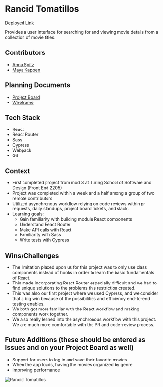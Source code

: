 # Rancid Tomatillos
 
[Deployed Link](https://mayakappen.github.io/rancidtomatillos/)
 
Provides a user interface for searching for and viewing movie details from a collection of movie titles.
 
## Contributors
* [Anna Spitz](https://github.com/aspitz1)
* [Maya Kappen](https://github.com/mayakappen)
 
 
## Planning Documents
* [Project Board](https://github.com/users/mayakappen/projects/4/views/1)
* [Wireframe](https://excalidraw.com/#json=G_f4EIeMLSgnshaDM1FmU,qToM7e4FGMDAfN9qBfZJUw)
 
## Tech Stack
* React
* React Router
* Sass
* Cypress
* Webpack
* Git
 
## Context
* First completed project from mod 3 at Turing School of Software and Design (Front End 2205)
* Project was completed within a week and a half among a group of two remote contributors
* Utilized asynchronous workflow relying on code reviews within pr requests, daily standups, project board tickets, and slack.
* Learning goals:
   * Gain familiarity with building module React components
   * Understand React Router
   * Make API calls with React
   * Familiarity with Sass
   * Write tests with Cypress
 
## Wins/Challenges
* The limitation placed upon us for this project was to only use class components instead of hooks in order to learn the basic fundamentals of React.
* This made incorporating React Router especially difficult and we had to find unique solutions to the problems this restriction created.
* This was also our first project where we used Cypress, and we consider that a big win because of the possibilities and efficiency end-to-end testing enables.
* We both got more familiar with the React workflow and making components work together.
* We also really leaned into the asynchronous workflow with this project. We are much more comfortable with the PR and code-review process.
 
## Future Additions (these should be entered as Issues and on your Project Board as well)
* Support for users to log in and save their favorite movies
* When the app loads, having the movies organized by genre
* Improving performance


![Rancid Tomatillos](https://user-images.githubusercontent.com/102932448/188509048-08ac93b8-7f94-483e-a695-c84eabd2f3ab.gif)
